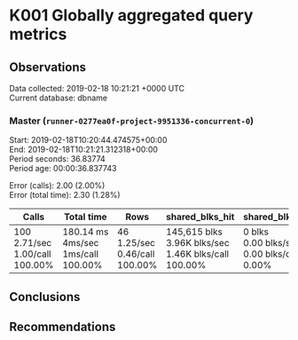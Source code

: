 # K001 Globally aggregated query metrics

## Observations ##
Data collected: 2019-02-18 10:21:21 +0000 UTC  
Current database: dbname  


### Master (`runner-0277ea0f-project-9951336-concurrent-0`) ###
Start: 2019-02-18T10:20:44.474575+00:00  
End: 2019-02-18T10:21:21.312318+00:00  
Period seconds: 36.83774  
Period age: 00:00:36.837743  

Error (calls): 2.00 (2.00%)  
Error (total time): 2.30 (1.28%)

Calls | Total&nbsp;time | Rows | shared_blks_hit | shared_blks_read | shared_blks_dirtied | shared_blks_written | blk_read_time | blk_write_time | kcache_reads | kcache_writes | kcache_user_time_ms | kcache_system_time 
-------|------------|------|-----------------|------------------|---------------------|---------------------|---------------|----------------|--------------|---------------|---------------------|--------------------
100<br/>2.71/sec<br/>1.00/call<br/>100.00% |180.14&nbsp;ms<br/>4ms/sec<br/>1ms/call<br/>100.00% |46<br/>1.25/sec<br/>0.46/call<br/>100.00% |145,615&nbsp;blks<br/>3.96K&nbsp;blks/sec<br/>1.46K&nbsp;blks/call<br/>100.00% |0&nbsp;blks<br/>0.00&nbsp;blks/sec<br/>0.00&nbsp;blks/call<br/>0.00% |0&nbsp;blks<br/>0.00&nbsp;blks/sec<br/>0.00&nbsp;blks/call<br/>0.00% |0&nbsp;blks<br/>0.00&nbsp;blks/sec<br/>0.00&nbsp;blks/call<br/>0.00% |0.00&nbsp;ms<br/>0s/sec<br/>0s/call<br/>0.00% |0.00&nbsp;ms<br/>0s/sec<br/>0s/call<br/>0.00% |0.00&nbsp;bytes<br/>0.00&nbsp;bytes/sec<br/>0.00&nbsp;bytes/call<br/>0.00% |0.00&nbsp;bytes<br/>0.00&nbsp;bytes/sec<br/>0.00&nbsp;bytes/call<br/>0.00% |0.00&nbsp;ms<br/>0s/sec<br/>0s/call<br/>0.00% |0.00&nbsp;ms<br/>0s/sec<br/>0s/call<br/>0.00%





## Conclusions ##


## Recommendations ##

